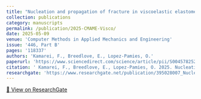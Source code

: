 ```yaml
---
title: "Nucleation and propagation of fracture in viscoelastic elastomers: A complete phase-field theory"
collection: publications
category: manuscripts
permalink: /publication/2025-CMAME-Visco/
date: 2025-05-09
venue: 'Computer Methods in Applied Mechanics and Engineering'
issue: '446, Part B'
pages: '118337'
authors: 'Kamarei, F., Breedlove, E., Lopez-Pamies, O.'
paperurl: 'https://www.sciencedirect.com/science/article/pii/S0045782525006097'
citation: ' Kamarei, F., Breedlove, E., Lopez-Pamies, O. 2025. Nucleation and propagation of fracture in viscoelastic elastomers: A complete phase-field theory. Computer Methods in Applied Mechanics and Engineering 446, Part B, 118337.'
researchgate: 'https://www.researchgate.net/publication/395028007_Nucleation_and_propagation_of_fracture_in_viscoelastic_elastomers_A_complete_phase-field_theory'
---
```

[🔗 View on ResearchGate](https://www.researchgate.net/publication/395028007_Nucleation_and_propagation_of_fracture_in_viscoelastic_elastomers_A_complete_phase-field_theory)

